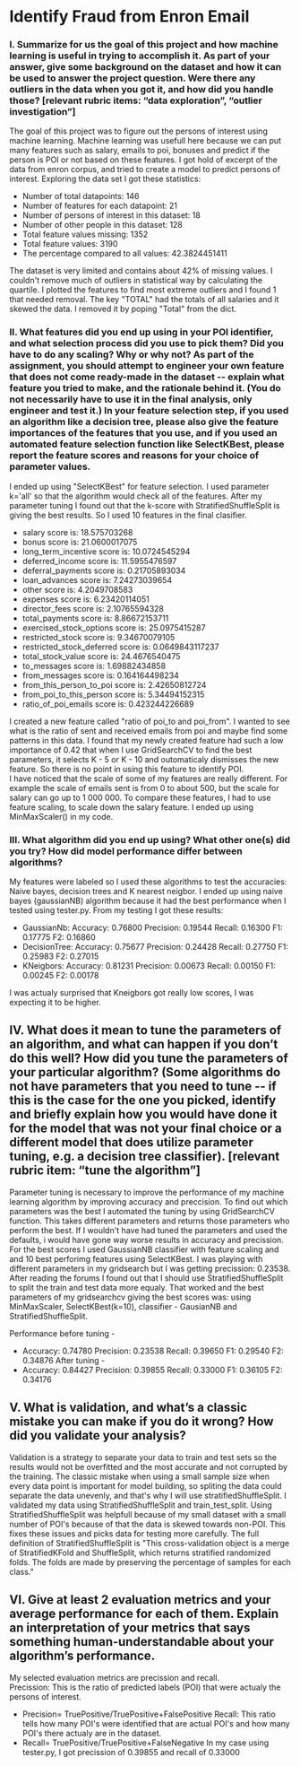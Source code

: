 
# Identify Fraud from Enron Email
### I. Summarize for us the goal of this project and how machine learning is useful in trying to accomplish it. As part of your answer, give some background on the dataset and how it can be used to answer the project question. Were there any outliers in the data when you got it, and how did you handle those? [relevant rubric items: “data exploration”, “outlier investigation”]
The goal of this project was to figure out the persons of interest using machine learning. Machine learning was usefull here because we can put many features such as salary, emails to poi, bonuses and predict if the person is POI or not based on these features. I got hold of excerpt of the data from enron corpus, and tried to create a model to predict persons of interest. Exploring the data set I got these statistics:  
- Number of total datapoints: 146
- Number of features for each datapoint: 21
- Number of persons of interest in this dataset: 18
- Number of other people in this dataset: 128
- Total feature values missing: 1352
- Total feature values: 3190
- The percentage compared to all values: 42.3824451411

The dataset is very limited and contains about 42% of missing values. I couldn't remove much of outliers in statistical way by calculating the quartile. I plotted the features to find most extreme outliers and I found 1 that needed removal. The key "TOTAL" had the totals of all salaries and it skewed the data. I removed it by poping "Total" from the dict.
### II. What features did you end up using in your POI identifier, and what selection process did you use to pick them? Did you have to do any scaling? Why or why not? As part of the assignment, you should attempt to engineer your own feature that does not come ready-made in the dataset -- explain what feature you tried to make, and the rationale behind it. (You do not necessarily have to use it in the final analysis, only engineer and test it.) In your feature selection step, if you used an algorithm like a decision tree, please also give the feature importances of the features that you use, and if you used an automated feature selection function like SelectKBest, please report the feature scores and reasons for your choice of parameter values. 
I ended up using "SelectKBest" for feature selection. I used parameter k='all' so that the algorithm would check all of the features. After my parameter tuning I found out that the k-score with StratifiedShuffleSplit is giving the best results. So I used 10 features in the final clasifier.  
- salary score is: 18.575703268
- bonus score is: 21.0600017075
- long_term_incentive score is: 10.0724545294
- deferred_income score is: 11.5955476597
- deferral_payments score is: 0.21705893034
- loan_advances score is: 7.24273039654
- other score is: 4.2049708583
- expenses score is: 6.23420114051
- director_fees score is: 2.10765594328
- total_payments score is: 8.86672153711
- exercised_stock_options score is: 25.0975415287
- restricted_stock score is: 9.34670079105
- restricted_stock_deferred score is: 0.0649843117237
- total_stock_value score is: 24.4676540475
- to_messages score is: 1.69882434858
- from_messages score is: 0.164164498234
- from_this_person_to_poi score is: 2.42650812724
- from_poi_to_this_person score is: 5.34494152315
- ratio_of_poi_emails score is: 0.423244226689

I created a new feature called "ratio of poi_to and poi_from". I wanted to see what is the ratio of sent and received emails from poi and maybe find some patterns in this data. I found that my newly created feature had such a low importance of 0.42 that when I use GridSearchCV to find the best parameters, it selects K - 5 or K - 10 and outomaticaly dismisses the new feature. So there is no point in using this feature to identify POI.  
I have noticed that the scale of some of my features are really different. For example the scale of emails sent is from 0 to about 500, but the scale for salary can go up to 1 000 000. To compare these features, I had to use feature scaling, to scale down the salary feature. I ended up using MinMaxScaler() in my code.  
### III. What algorithm did you end up using? What other one(s) did you try? How did model performance differ between algorithms?
My features were labeled so I used these algorithms to test the accuracies: Naive bayes, decision trees and K nearest neigbor. I ended up using naive bayes (gaussianNB) algorithm because it had the best performance when I tested using tester.py. From my testing I got these results:
- GaussianNb: Accuracy: 0.76800 Precision: 0.19544 Recall: 0.16300 F1: 0.17775 F2: 0.16860
- DecisionTree: Accuracy: 0.75677 Precision: 0.24428 Recall: 0.27750 F1: 0.25983 F2: 0.27015
- KNeigbors: Accuracy: 0.81231 Precision: 0.00673 Recall: 0.00150 F1: 0.00245 F2: 0.00178  

I was actualy surprised that Kneigbors got really low scores, I was expecting it to be higher.
## IV. What does it mean to tune the parameters of an algorithm, and what can happen if you don’t do this well? How did you tune the parameters of your particular algorithm? (Some algorithms do not have parameters that you need to tune -- if this is the case for the one you picked, identify and briefly explain how you would have done it for the model that was not your final choice or a different model that does utilize parameter tuning, e.g. a decision tree classifier). [relevant rubric item: “tune the algorithm”]
Parameter tuning is necessary to improve the performance of my machine learning algorithm by improving accuracy and preccision. To find out which parameters was the best I automated the tuning by using GridSearchCV function. This takes different parameters and returns those parameters who perform the best. If I wouldn't have had tuned the parameters and used the defaults, i would have gone way worse results in accuracy and precission. For the best scores I used GaussianNB classifier with feature scaling and and 10 best perforimg features using SelectKBest.
I was playing with different parameters in my gridsearch but I was getting precission: 0.23538. After reading the forums I found out that I should use StratifiedShuffleSplit to split the train and test data more equaly. That worked and the best parameters of my gridsearchcv giving the best scores was: using MinMaxScaler, SelectKBest(k=10), classifier - GausianNB and StratifiedShuffleSplit.  

Performance before tuning -  
- Accuracy: 0.74780 Precision: 0.23538 Recall: 0.39650 F1: 0.29540 F2: 0.34876
After tuning -
- Accuracy: 0.84427 Precision: 0.39855 Recall: 0.33000 F1: 0.36105 F2: 0.34176

## V. What is validation, and what’s a classic mistake you can make if you do it wrong? How did you validate your analysis?
Validation is a strategy to separate your data to train and test sets so the results would not be overfitted and the most accurate and not corrupted by the training. The classic mistake when using a small sample size when every data point is important for model building, so spliting the data could separate the data unevenly, and that's why I will use stratifiedShuffleSplit.
I validated my data using StratifiedShuffleSplit and train_test_split. Using StratifiedShuffleSplit was helpfull because of my small dataset with a small number of POI's because of that the data is skewed towards non-POI. This fixes these issues and picks data for testing more carefully. The full definition of StratifiedShuffleSplit is "This cross-validation object is a merge of StratifiedKFold and ShuffleSplit, which returns stratified randomized folds. The folds are made by preserving the percentage of samples for each class."
## VI. Give at least 2 evaluation metrics and your average performance for each of them. Explain an interpretation of your metrics that says something human-understandable about your algorithm’s performance.
My selected evaluation metrics are precission and recall.  
Precission: This is the ratio of predicted labels (POI) that were actualy the persons of interest.  
- Precision= TruePositive/TruePositive+FalsePositive 
Recall: This ratio tells how many POI's were identified that are actual POI's and how many POI's there actualy are in the dataset.
- Recall= TruePositive/TruePositive+FalseNegative
In my case using tester.py, I got precission of 0.39855 and recall of 0.33000
